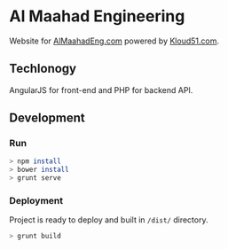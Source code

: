 # Al Maahad Engineering

Website for [AlMaahadEng.com](https://almaahadeng.com) powered by [Kloud51.com](https://Kloud51.com).

## Techlonogy

AngularJS for front-end and PHP for backend API.

## Development

### Run

```bash
> npm install
> bower install
> grunt serve
```

### Deployment

Project is ready to deploy and built in `/dist/` directory.

```bash
> grunt build
```
